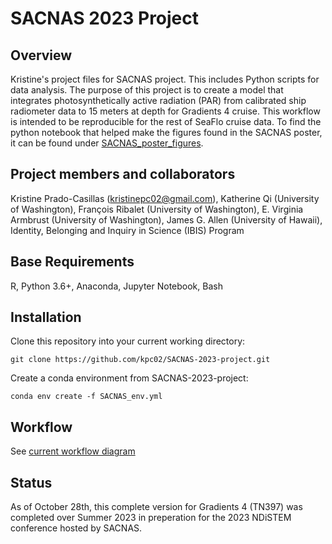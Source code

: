 # SACNAS 2023 Project

## Overview
Kristine's project files for SACNAS project. This includes Python scripts for data analysis. The purpose of this project is to create a model that integrates photosynthetically active radiation (PAR) from calibrated ship radiometer data to 15 meters at depth for Gradients 4 cruise. This workflow is intended to be reproducible for the rest of SeaFlo cruise data. To find the python notebook that helped make the figures found in the SACNAS poster, it can be found under [SACNAS_poster_figures](https://github.com/kpc02/SACNAS-2023-project/blob/main/notebooks/SACNAS_poster_figures.ipynb).
## Project members and collaborators
Kristine Prado-Casillas (kristinepc02@gmail.com), Katherine Qi (University of Washington), François Ribalet (University of Washington), E. Virginia Armbrust (University of Washington), James G. Allen (University of Hawaii), Identity, Belonging and Inquiry in Science (IBIS) Program
## Base Requirements
R, Python 3.6+, Anaconda, Jupyter Notebook, Bash
## Installation
Clone this repository into your current working directory:
```
git clone https://github.com/kpc02/SACNAS-2023-project.git
```

Create a conda environment from SACNAS-2023-project:
```
conda env create -f SACNAS_env.yml
```
## Workflow
See [current workflow diagram](https://github.com/kpc02/SACNAS-2023-project/blob/main/SACNAS%202023%20project%20workflow.pdf) 
## Status
As of October 28th, this complete version for Gradients 4 (TN397) was completed over Summer 2023 in preperation for the 2023 NDiSTEM conference hosted by SACNAS.
